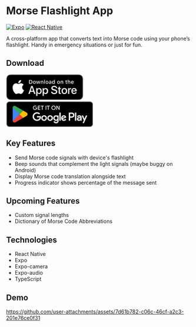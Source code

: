 # Morse Flashlight App

[![Expo](https://img.shields.io/badge/expo-1C1E24?style=for-the-badge&logo=expo&logoColor=#D04A37)](https://expo.dev/)
[![React Native](https://img.shields.io/badge/react_native-%2320232a.svg?style=for-the-badge&logo=react&logoColor=%2361DAFB)](https://reactnative.dev/)

A cross-platform app that converts text into Morse code using your phone’s flashlight. Handy in emergency situations or just for fun.

## Download

<a href="https://apps.apple.com/app/morse-signal-flashlight/id6747096157">
  <img src="badges/Download_on_the_App_Store_Badge_US-UK_RGB_blk_092917.svg" height="70"/>
</a>
</br>
<a href="https://play.google.com/store/apps/details?id=com.melvindinh.MorseFlashlight">
  <img src="badges/GetItOnGooglePlay_Badge_Web_color_English.png" height="70"/>
</a>

## Key Features
- Send Morse code signals with device's flashlight
- Beep sounds that complement the light signals (maybe buggy on Android)
- Display Morse code translation alongside text
- Progress indicator shows percentage of the message sent

## Upcoming Features
- Custom signal lengths
- Dictionary of Morse Code Abbreviations

## Technologies
- React Native
- Expo
- Expo-camera
- Expo-audio
- TypeScript

## Demo
https://github.com/user-attachments/assets/7d61b782-c06c-46cf-a2c3-201e76ce0f31

